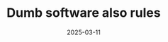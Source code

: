 ---
title: "Dumb software also rules"
description: "Don't forget dumb softwares."
date: "2025-03-11"
published: false
image: 
tags: []
exceprt:
---